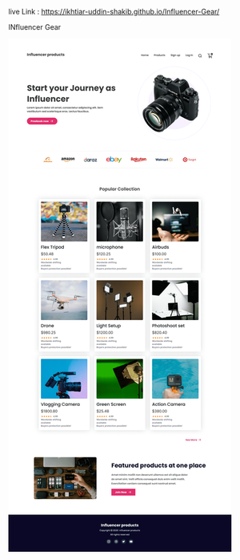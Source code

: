 live Link : https://ikhtiar-uddin-shakib.github.io/Influencer-Gear/ 

INfluencer Gear

<img src="/influencer-gears.png"/>
